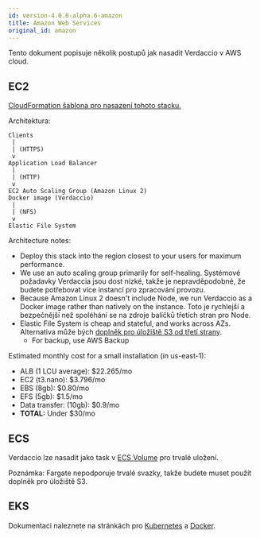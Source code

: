 ```yaml
---
id: version-4.0.0-alpha.6-amazon
title: Amazon Web Services
original_id: amazon
---
```

Tento dokument popisuje několik postupů jak nasadit Verdaccio v AWS cloud.

## EC2

[CloudFormation šablona pro nasazení tohoto stacku.](https://github.com/verdaccio/verdaccio/blob/master/contrib/aws/cloudformation-ec2-efs.yaml)

Architektura:

    Clients
     |
     | (HTTPS)
     v
    Application Load Balancer
     |
     | (HTTP)
     v
    EC2 Auto Scaling Group (Amazon Linux 2)
    Docker image (Verdaccio)
     |
     | (NFS)
     v
    Elastic File System
    

Architecture notes:

* Deploy this stack into the region closest to your users for maximum performance.
* We use an auto scaling group primarily for self-healing. Systémové požadavky Verdaccia jsou dost nízké, takže je nepravděpodobné, že budete potřebovat více instancí pro zpracování provozu.
* Because Amazon Linux 2 doesn't include Node, we run Verdaccio as a Docker image rather than natively on the instance. Toto je rychlejší a bezpečnější než spoléhání se na zdroje balíčků třetích stran pro Node.
* Elastic File System is cheap and stateful, and works across AZs. Alternativa může bých [doplněk pro úložiště S3 od třetí strany](https://github.com/remitly/verdaccio-s3-storage). 
  * For backup, use AWS Backup

Estimated monthly cost for a small installation (in us-east-1):

* ALB (1 LCU average): $22.265/mo
* EC2 (t3.nano): $3.796/mo
* EBS (8gb): $0.80/mo
* EFS (5gb): $1.5/mo
* Data transfer: (10gb): $0.9/mo
* **TOTAL:** Under $30/mo

## ECS

Verdaccio lze nasadit jako task v [ECS Volume](https://docs.aws.amazon.com/AmazonECS/latest/developerguide/using_data_volumes.html) pro trvalé uložení.

Poznámka: Fargate nepodporuje trvalé svazky, takže budete muset použít doplněk pro úložiště S3.

## EKS

Dokumentaci naleznete na stránkách pro [Kubernetes](kubernetes) a [Docker](docker).